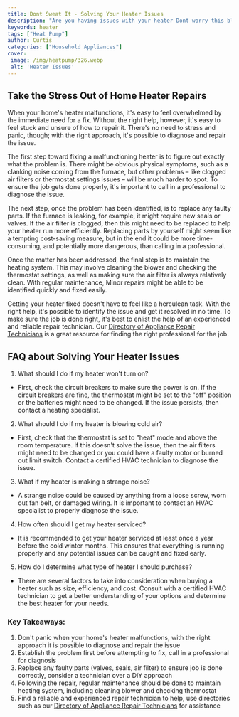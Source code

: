 ```yaml
---
title: Dont Sweat It - Solving Your Heater Issues
description: "Are you having issues with your heater Dont worry this blog post will help you to identify the problem and provide some tips on how to fix it Get ready to take on your heater battle"
keywords: heater
tags: ["Heat Pump"]
author: Curtis
categories: ["Household Appliances"]
cover: 
 image: /img/heatpump/326.webp
 alt: 'Heater Issues'
---
```

## Take the Stress Out of Home Heater Repairs
When your home's heater malfunctions, it's easy to feel overwhelmed by the immediate need for a fix. Without the right help, however, it's easy to feel stuck and unsure of how to repair it. There's no need to stress and panic, though; with the right approach, it's possible to diagnose and repair the issue.

The first step toward fixing a malfunctioning heater is to figure out exactly what the problem is. There might be obvious physical symptoms, such as a clanking noise coming from the furnace, but other problems – like clogged air filters or thermostat settings issues – will be much harder to spot. To ensure the job gets done properly, it's important to call in a professional to diagnose the issue.

The next step, once the problem has been identified, is to replace any faulty parts. If the furnace is leaking, for example, it might require new seals or valves. If the air filter is clogged, then this might need to be replaced to help your heater run more efficiently. Replacing parts by yourself might seem like a tempting cost-saving measure, but in the end it could be more time-consuming, and potentially more dangerous, than calling in a professional.

Once the matter has been addressed, the final step is to maintain the heating system. This may involve cleaning the blower and checking the thermostat settings, as well as making sure the air filter is always relatively clean. With regular maintenance, Minor repairs might be able to be identified quickly and fixed easily.

Getting your heater fixed doesn't have to feel like a herculean task. With the right help, it's possible to identify the issue and get it resolved in no time. To make sure the job is done right, it's best to enlist the help of an experienced and reliable repair technician. Our [Directory of Appliance Repair Technicians](./pages/appliance-repair-technicians) is a great resource for finding the right professional for the job.

## FAQ about Solving Your Heater Issues

1. What should I do if my heater won't turn on?
 - First, check the circuit breakers to make sure the power is on. If the circuit breakers are fine, the thermostat might be set to the "off" position or the batteries might need to be changed. If the issue persists, then contact a heating specialist.

2. What should I do if my heater is blowing cold air?
 - First, check that the thermostat is set to "heat" mode and above the room temperature. If this doesn't solve the issue, then the air filters might need to be changed or you could have a faulty motor or burned out limit switch. Contact a certified HVAC technician to diagnose the issue.

3. What if my heater is making a strange noise?
 - A strange noise could be caused by anything from a loose screw, worn out fan belt, or damaged wiring. It is important to contact an HVAC specialist to properly diagnose the issue.

4. How often should I get my heater serviced?
 - It is recommended to get your heater serviced at least once a year before the cold winter months. This ensures that everything is running properly and any potential issues can be caught and fixed early.

5. How do I determine what type of heater I should purchase?
 - There are several factors to take into consideration when buying a heater such as size, efficiency, and cost. Consult with a certified HVAC technician to get a better understanding of your options and determine the best heater for your needs.

### Key Takeaways: 
1. Don't panic when your home's heater malfunctions, with the right approach it is possible to diagnose and repair the issue
2. Establish the problem first before attempting to fix, call in a professional for diagnosis
3. Replace any faulty parts (valves, seals, air filter) to ensure job is done correctly, consider a technician over a DIY approach
4. Following the repair, regular maintenance should be done to maintain heating system, including cleaning blower and checking thermostat
5. Find a reliable and experienced repair technician to help, use directories such as our [Directory of Appliance Repair Technicians](./pages/appliance-repair-technicians) for assistance
